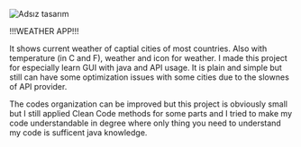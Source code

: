 ![Adsız tasarım](https://github.com/user-attachments/assets/e3d0c742-7f6f-4f82-9e75-7e20f82a18c4)

!!!WEATHER APP!!!

It shows current weather of captial cities of most countries. Also with temperature (in C and F), weather and icon for weather. I made this project for especially learn GUI with java and API usage. It is plain and
simple but still can have some optimization issues with some cities due to the slownes of API provider.

The codes organization can be improved but this project is obviously small but I still applied Clean Code methods for some parts and I tried to make my code understandable in degree where only thing you need to
understand my code is sufficent java knowledge.
